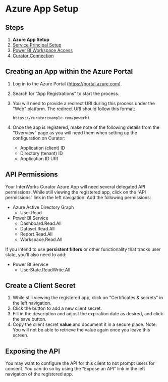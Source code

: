 # Azure App Setup

## Steps

1. **Azure App Setup**
2. [Service Principal Setup](https://curator.interworks.com/page/kb/creating-integrationspower-bi-connection/service-principal-setup/1195)
3. [Power BI Workspace Access](https://curator.interworks.com/page/kb/creating-integrationspower-bi-connection/power-bi-workspace-access/1196)
4. [Curator Connection](https://curator.interworks.com/page/kb/creating-integrationspower-bi-connection/step-4-curator-connection/1545)

## Creating an App within the Azure Portal

1. Log in to the Azure Portal (<https://portal.azure.com>).
2. Search for “App Registrations” to start the process.
3. You will need to provide a redirect URI during this process under the "Web" platform.  The redirect URI should follow
this format:

    `https://curatorexample.com/powerbi`
4. Once the app is registered, make note of the following details from the “Overview” page as you will need them when
setting up the configuration on Curator:
    - Application (client) ID
    - Directory (tenant) ID
    - Application ID URI

## API Permissions

Your InterWorks Curator Azure App will need several delegated API permissions.  While still viewing the registered app,
click on the “API permissions” link in the left navigation.  Add the following permissions:

- Azure Active Directory Graph
  - User.Read
- Power BI Service
  - Dashboard.Read.All
  - Dataset.Read.All
  - Report.Read.All
  - Workspace.Read.All

If you intend to use **persistent filters** or other functionality that tracks user state, you'll also need to add:

- Power BI Service
  - UserState.ReadWrite.All

## Create a Client Secret

1. While still viewing the registered app, click on "Certificates & secrets" in the left navigation.
2. Click the button to add a new client secret.
3. Fill in the description and adjust the expiration date as desired, and click the save button.
4. Copy the client secret **value** and document it in a secure place.  Note: You will not be able to retrieve the value
again once you leave this screen.

## Exposing the API

You may want to configure the API for this client to not prompt users for consent.  You can do so by using the
“Expose an API” link in the left navigation of the registered app.
